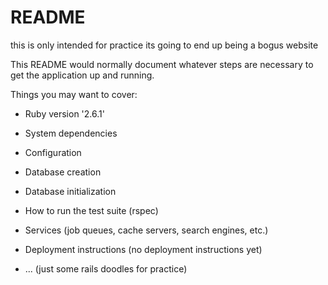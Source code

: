 # README
 this is only intended for practice its going to end up being a bogus website 
 
This README would normally document whatever steps are necessary to get the
application up and running.

Things you may want to cover:

* Ruby version '2.6.1'

* System dependencies

* Configuration

* Database creation

* Database initialization

* How to run the test suite (rspec)

* Services (job queues, cache servers, search engines, etc.)

* Deployment instructions (no deployment instructions yet)

* ...
(just some rails doodles for practice)